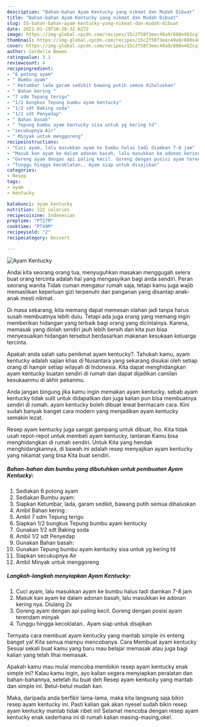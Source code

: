 ```yaml
---
description: "Bahan-bahan Ayam Kentucky yang nikmat dan Mudah Dibuat"
title: "Bahan-bahan Ayam Kentucky yang nikmat dan Mudah Dibuat"
slug: 55-bahan-bahan-ayam-kentucky-yang-nikmat-dan-mudah-dibuat
date: 2021-01-19T10:28:32.627Z
image: https://img-global.cpcdn.com/recipes/15c2f58f3eec49a9/680x482cq70/ayam-kentucky-foto-resep-utama.jpg
thumbnail: https://img-global.cpcdn.com/recipes/15c2f58f3eec49a9/680x482cq70/ayam-kentucky-foto-resep-utama.jpg
cover: https://img-global.cpcdn.com/recipes/15c2f58f3eec49a9/680x482cq70/ayam-kentucky-foto-resep-utama.jpg
author: Cordelia Bowen
ratingvalue: 3.1
reviewcount: 4
recipeingredient:
- "6 potong ayam"
- " Bumbu ayam"
- " Ketumbar lada garam sedikit bawang putih semua dihaluskan"
- " Bahan kering "
- "7 sdm Tepung terigu"
- "1/2 bungkus Tepung bumbu ayam kentucky"
- "1/2 sdt Baking soda"
- "1/2 sdt Penyedap"
- " Bahan basah"
- " Tepung bumbu ayam kentucky sisa untuk yg kering td"
- "secukupnya Air"
- " Minyak untuk menggoreng"
recipeinstructions:
- "Cuci ayam, lalu masukkan ayam ke bumbu halus tadi diamkan 7-8 jam"
- "Masuk kan ayam ke dalam adonan basah, lalu masukkan ke adonan kering nya. Diulang 2x"
- "Goreng ayam dengan api paling kecil. Goreng dengan posisi ayam terendam minyak"
- "Tunggu hingga kecoklatan.. Ayam siap untuk disajikan"
categories:
- Resep
tags:
- ayam
- kentucky

katakunci: ayam kentucky 
nutrition: 222 calories
recipecuisine: Indonesian
preptime: "PT27M"
cooktime: "PT49M"
recipeyield: "2"
recipecategory: Dessert

---
```



![Ayam Kentucky](https://img-global.cpcdn.com/recipes/15c2f58f3eec49a9/680x482cq70/ayam-kentucky-foto-resep-utama.jpg)

Andai kita seorang orang tua, menyuguhkan masakan menggugah selera buat orang tercinta adalah hal yang mengasyikan bagi anda sendiri. Peran seorang  wanita Tidak cuman mengatur rumah saja, tetapi kamu juga wajib memastikan keperluan gizi terpenuhi dan panganan yang disantap anak-anak mesti nikmat.

Di masa  sekarang, kita memang dapat memesan olahan jadi tanpa harus susah membuatnya lebih dulu. Tetapi ada juga orang yang memang ingin memberikan hidangan yang terbaik bagi orang yang dicintainya. Karena, memasak yang diolah sendiri jauh lebih bersih dan kita pun bisa menyesuaikan hidangan tersebut berdasarkan makanan kesukaan keluarga tercinta. 



Apakah anda salah satu penikmat ayam kentucky?. Tahukah kamu, ayam kentucky adalah sajian khas di Nusantara yang sekarang disukai oleh setiap orang di hampir setiap wilayah di Indonesia. Kita dapat menghidangkan ayam kentucky buatan sendiri di rumah dan dapat dijadikan camilan kesukaanmu di akhir pekanmu.

Anda jangan bingung jika kamu ingin memakan ayam kentucky, sebab ayam kentucky tidak sulit untuk didapatkan dan juga kalian pun bisa membuatnya sendiri di rumah. ayam kentucky boleh dibuat lewat bermacam cara. Kini sudah banyak banget cara modern yang menjadikan ayam kentucky semakin lezat.

Resep ayam kentucky juga sangat gampang untuk dibuat, lho. Kita tidak usah repot-repot untuk membeli ayam kentucky, lantaran Kamu bisa menghidangkan di rumah sendiri. Untuk Kita yang hendak menghidangkannya, di bawah ini adalah resep menyajikan ayam kentucky yang nikamat yang bisa Kita buat sendiri.

<!--inarticleads1-->

##### Bahan-bahan dan bumbu yang dibutuhkan untuk pembuatan Ayam Kentucky:

1. Sediakan 6 potong ayam
1. Sediakan  Bumbu ayam:
1. Siapkan  Ketumbar, lada, garam sedikit, bawang putih semua dihaluskan
1. Ambil  Bahan kering :
1. Ambil 7 sdm Tepung terigu
1. Siapkan 1/2 bungkus Tepung bumbu ayam kentucky
1. Gunakan 1/2 sdt Baking soda
1. Ambil 1/2 sdt Penyedap
1. Gunakan  Bahan basah:
1. Gunakan  Tepung bumbu ayam kentucky sisa untuk yg kering td
1. Siapkan secukupnya Air
1. Ambil  Minyak untuk menggoreng




<!--inarticleads2-->

##### Langkah-langkah menyiapkan Ayam Kentucky:

1. Cuci ayam, lalu masukkan ayam ke bumbu halus tadi diamkan 7-8 jam
1. Masuk kan ayam ke dalam adonan basah, lalu masukkan ke adonan kering nya. Diulang 2x
1. Goreng ayam dengan api paling kecil. Goreng dengan posisi ayam terendam minyak
1. Tunggu hingga kecoklatan.. Ayam siap untuk disajikan




Ternyata cara membuat ayam kentucky yang mantab simple ini enteng banget ya! Kita semua mampu mencobanya. Cara Membuat ayam kentucky Sesuai sekali buat kamu yang baru mau belajar memasak atau juga bagi kalian yang telah lihai memasak.

Apakah kamu mau mulai mencoba membikin resep ayam kentucky enak simple ini? Kalau kamu ingin, ayo kalian segera menyiapkan peralatan dan bahan-bahannya, setelah itu buat deh Resep ayam kentucky yang mantab dan simple ini. Betul-betul mudah kan. 

Maka, daripada anda berfikir lama-lama, maka kita langsung saja bikin resep ayam kentucky ini. Pasti kalian gak akan nyesel sudah bikin resep ayam kentucky mantab tidak ribet ini! Selamat mencoba dengan resep ayam kentucky enak sederhana ini di rumah kalian masing-masing,oke!.

